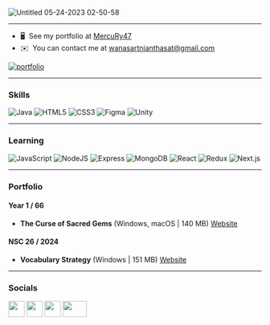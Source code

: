 ![Untitled 05-24-2023 02-50-58](https://github.com/MercuRy47/MercuRy47/assets/122726524/84e642e7-751c-4ded-b20e-5a8a1b6a7fe1) 


-------------------------

* 🖥️  See my portfolio at [MercuRy47](https://github.com/MercuRy47)
* ✉️  You can contact me at [wanasartnianthasat@gmail.com](mailto:wanasartnianthasat@gmail.com)

[![portfolio](https://img.shields.io/badge/my_portfolio-000?style=for-the-badge&logo=ko-fi&logoColor=white)](https://wn-wanasart.w3spaces.com/)

-------------------------

### Skills
![Java](https://img.shields.io/badge/java-%23ED8B00.svg?style=for-the-badge&logo=Java&logoColor=white) ![HTML5](https://img.shields.io/badge/html5-%23E34F26.svg?style=for-the-badge&logo=html5&logoColor=white) ![CSS3](https://img.shields.io/badge/css3-%231572B6.svg?style=for-the-badge&logo=css3&logoColor=white) ![Figma](https://img.shields.io/badge/Figma-%23080808.svg?style=for-the-badge&logo=Figma&logoColor=white) ![Unity](https://img.shields.io/badge/Unity-%23080808.svg?style=for-the-badge&logo=Unity&logoColor=white)

-------------------------

### Learning
![JavaScript](https://img.shields.io/badge/JavaScript-%23F7E025.svg?style=for-the-badge&logo=javascript&logoColor=white) ![NodeJS](https://img.shields.io/badge/Node.JS-%2366B44F.svg?style=for-the-badge&logo=Node.js&logoColor=white) ![Express](https://img.shields.io/badge/Express-%23383838.svg?style=for-the-badge&logo=Express&logoColor=white) ![MongoDB](https://img.shields.io/badge/MongoDB-%23469F3F.svg?style=for-the-badge&logo=MongoDB&logoColor=white) ![React](https://img.shields.io/badge/React-%2366DBFB.svg?style=for-the-badge&logo=React&logoColor=white) ![Redux](https://img.shields.io/badge/Redux-%237A54BB.svg?style=for-the-badge&logo=Redux&logoColor=white) ![Next.js](https://img.shields.io/badge/Next.js-%23080808.svg?style=for-the-badge&logo=Next.js&logoColor=white)

-------------------------

### Portfolio
#### Year 1 / 66
- **The Curse of Sacred Gems** (Windows, macOS | 140 MB) [Website](https://the-curse-of-sacred-gems-web-site.vercel.app/)

#### NSC 26 / 2024
- **Vocabulary Strategy** (Windows | 151 MB) [Website](https://vocabulary-strategy-web-site.vercel.app/)


-------------------------
### Socials

<p align="left"> <a href="https://www.facebook.com/wanasart.nianthasat" target="_blank" rel="noreferrer"><img src="https://upload.wikimedia.org/wikipedia/commons/thumb/0/05/Facebook_Logo_%282019%29.png/1200px-Facebook_Logo_%282019%29.png" width="32" height="32" /></a> <a href="http://www.instagram.com/wns_nts" target="_blank" rel="noreferrer"><img src="https://upload.wikimedia.org/wikipedia/commons/thumb/e/e7/Instagram_logo_2016.svg/2048px-Instagram_logo_2016.svg.png" width="32" height="32" /></a> <a href="https://www.github.com/MercuRy47" target="_blank" rel="noreferrer"><img src="https://raw.githubusercontent.com/danielcranney/readme-generator/main/public/icons/socials/github-dark.svg" width="32" height="32" /></a> <a href="https://www.youtube.com/channel/UCueRPFeHvertKELY0-GZmhA" target="_blank" rel="noreferrer"><img src="https://github.com/MercuRy47/MercuRy47/assets/122726524/99e98f09-7442-4223-a317-eba6cd1910cd" width="48" height="32" /></a> </p>

